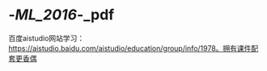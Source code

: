 # -_ML_2016_-_pdf
百度aistudio网站学习：https://aistudio.baidu.com/aistudio/education/group/info/1978。拥有课件配套更香偶

